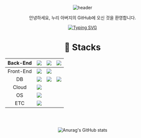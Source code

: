 <div align="center">
  
![header](https://capsule-render.vercel.app/api?type=waving&color=auto&height=300&section=header&text=👋Hello%20Everyone&fontSize=90)

안녕하세요, 누리 아버지의 GitHub에 오신 것을 환영합니다.



<a href="https://git.io/typing-svg"><img src="https://readme-typing-svg.demolab.com?font=Gowun+Batang&pause=1000&color=000000&random=false&width=440&lines=%EC%95%88%EB%85%95%ED%95%98%EC%84%B8%EC%9A%94%2C+%EB%88%84%EB%A6%AC+%EC%95%84%EB%B2%84%EC%A7%80%EC%9D%98+GitHub%EC%97%90+%EC%98%A4%EC%8B%A0+%EA%B2%83%EC%9D%84+%ED%99%98%EC%98%81%ED%95%A9%EB%8B%88%EB%8B%A4.+" alt="Typing SVG" /></a>




<h1>📑 Stacks</h1>

|  Back-End | <img src="https://img.shields.io/badge/java-007396?style=for-the-badge&logo=java&logoColor=white"> | <img src="https://img.shields.io/badge/spring-6DB33F?style=for-the-badge&logo=spring&logoColor=white"> | <img src="https://img.shields.io/badge/springboot-6DB33F?style=for-the-badge&logo=springboot&logoColor=white"> |
|:---------:|:--------------------------------------------------------------------------------------------------:|:-:|:-:|
| Front-End | <img src="https://img.shields.io/badge/javascript-F7DF1E?style=for-the-badge&logo=javascript&logoColor=black"> | <img src="https://img.shields.io/badge/react.js-61DAFB?style=for-the-badge&logo=react&logoColor=black"> |   |
|     DB    | <img src="https://img.shields.io/badge/oracle-F80000?style=for-the-badge&logo=oracle&logoColor=white"> |<img src="https://img.shields.io/badge/mysql-4479A1?style=for-the-badge&logo=mysql&logoColor=white">| <img src="https://img.shields.io/badge/PostgreSQL-316192?style=for-the-badge&logo=postgresql&logoColor=white"> |
|     Cloud    | <img src="https://img.shields.io/badge/Oracle Cloud-F80000?logo=oracle&logoColor=white"> |   |   |
|     OS    | <img src="https://img.shields.io/badge/linux-FCC624?style=for-the-badge&logo=linux&logoColor=black"> |   |   |
|    ETC    | <img src="https://img.shields.io/badge/github-181717?style=for-the-badge&logo=github&logoColor=white"> |   |   |
<br/>
<br/>

![Anurag's GitHub stats](https://github-readme-stats.vercel.app/api?username=GoonManDoo&show_icons=true&theme=radical)

</div>


<!--
<img src="https://img.shields.io/badge/java-007396?style=for-the-badge&logo=java&logoColor=white">
<img src="https://img.shields.io/badge/spring-6DB33F?style=for-the-badge&logo=spring&logoColor=white">
<img src="https://img.shields.io/badge/springboot-6DB33F?style=for-the-badge&logo=springboot&logoColor=white">

<img src="https://img.shields.io/badge/javascript-F7DF1E?style=for-the-badge&logo=javascript&logoColor=black">
<img src="https://img.shields.io/badge/react.js-61DAFB?style=for-the-badge&logo=react&logoColor=black">

<img src="https://img.shields.io/badge/oracle-F80000?style=for-the-badge&logo=oracle&logoColor=white">
<img src="https://img.shields.io/badge/mysql-4479A1?style=for-the-badge&logo=mysql&logoColor=white">

<img src="https://img.shields.io/badge/linux-FCC624?style=for-the-badge&logo=linux&logoColor=black">
<img src="https://img.shields.io/badge/github-181717?style=for-the-badge&logo=github&logoColor=white">
-->
